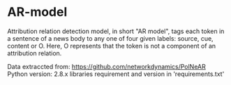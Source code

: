 # AR-model
Attribution relation detection model, in short "AR model", tags each token in a sentence of a news body to any one of four given labels: source, cue, content or O. Here, O represents that the token is not a component of an attribution relation. 

Data extraccted from: https://github.com/networkdynamics/PolNeAR
Python version: 2.8.x
libraries requirement and version in 'requirements.txt'
